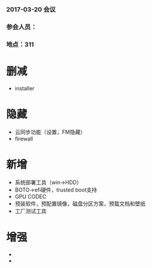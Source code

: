 ### 2017-03-20 会议
### 参会人员：
### 地点：311
# 删减
- installer
# 隐藏
- 云同步功能（设置，FM隐藏）
- firewall
# 新增
- 系统部署工具（win->HDD）
- BOTO->efi硬件，trusted boot支持
- GPU CODEC
- 预装软件，预配置镜像，磁盘分区方案，预载文档和壁纸
- 工厂测试工具
# 增强
- 
- 
